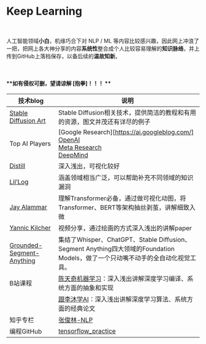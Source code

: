 # Keep Learning

​     

人工智能领域**小白**，机缘巧合下对 NLP / ML 等内容比较感兴趣，因此网上冲浪了一把，把网上各大神分享的内容**系统性**整合成个人比较容易理解的**知识脉络**，并上传到GitHub上落档保存，以备后续的**温故知新**。

​     

#### **如有侵权可删，望请谅解 [抱拳]！！！ **



| 技术blog                                                     | 说明                                                         |
| ------------------------------------------------------------ | ------------------------------------------------------------ |
| [Stable Diffusion Art](https://stable-diffusion-art.com/)    | Stable Diffusion相关技术，提供简洁的教程和有用的资源，图文并茂还有详尽的例子 |
| Top AI Players                                               | [Google Research][https://ai.googleblog.com/]<br />[OpenAI](https://openai.com/)<br />[Meta Research](https://research.facebook.com/research-areas/machine-learning/)<br />[DeepMind](https://www.deepmind.com/) |
| [Distill](https://distill.pub/)                              | 深入浅出，可视化较好                                         |
| [Lil’Log](https://lilianweng.github.io/)                     | 涵盖领域相当广泛，可以帮助补充不同领域的知识漏洞             |
| [Jay Alammar](http://jalammar.github.io/)                    | 理解Transformer必备，通过做可视化动图，将Transformer、BERT等架构抽丝剥茧，讲解细致入微 |
| [Yannic Kilcher](https://www.youtube.com/c/YannicKilcher/videos) | 视频分享，通过绘画的方式深入浅出的讲解paper                  |
| [Grounded-Segment-Anything](https://github.com/IDEA-Research/Grounded-Segment-Anything) | 集结了Whisper、ChatGPT、Stable Diffusion、Segment Anything四大领域的Foundation Models，做了一个只动嘴不动手的全自动化视觉工具。 |
| B站课程                                                      | [陈天奇机器学习](https://space.bilibili.com/1663273796)：深入浅出讲解深度学习编译、系统方面的抽象和实现 |
|                                                              | [跟李沐学AI](https://space.bilibili.com/1567748478)：深入浅出讲解深度学习算法、系统方面的经典论文 |
| 知乎专栏                                                     | [张俊林-NLP](https://www.zhihu.com/people/zhang-jun-lin-76)  |
| 编程GitHub                                                   | [tensorflow_practice](https://github.com/princewen/tensorflow_practice) |

